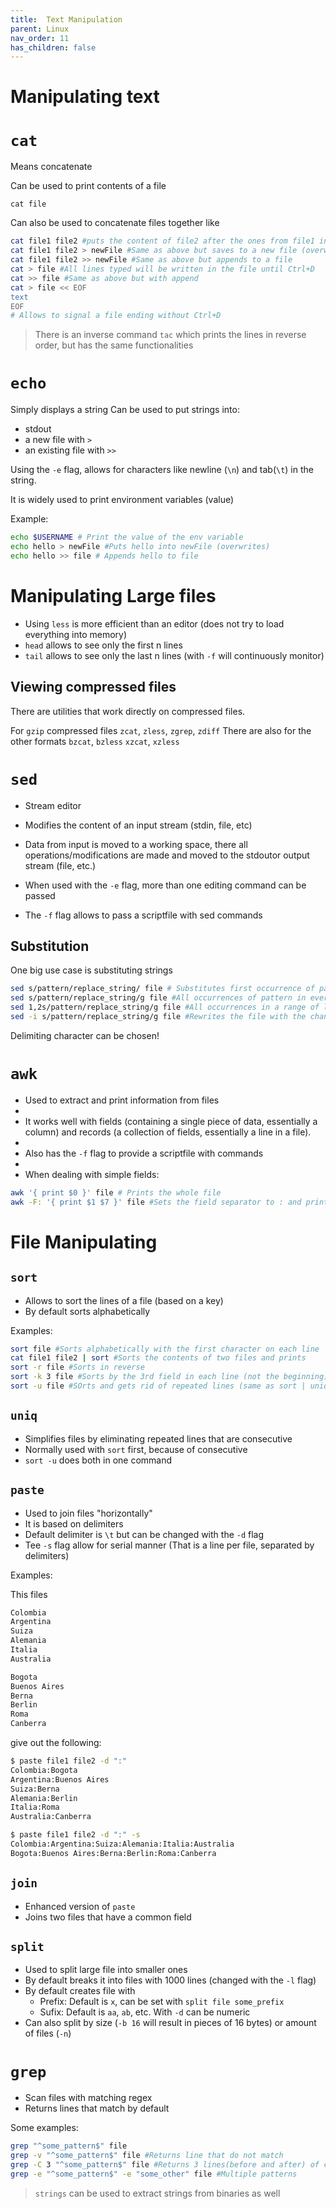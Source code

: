 ```yaml
---
title:  Text Manipulation
parent: Linux
nav_order: 11
has_children: false
---
```


# Manipulating text

# `cat`

Means concatenate

Can be used to print contents of a file
```
cat file
```

Can also be used to concatenate files together like
```bash
cat file1 file2 #puts the content of file2 after the ones from file1 into stdout
cat file1 file2 > newFile #Same as above but saves to a new file (overwrite)
cat file1 file2 >> newFile #Same as above but appends to a file
cat > file #All lines typed will be written in the file until Ctrl+D
cat >> file #Same as above but with append
cat > file << EOF
text
EOF
# Allows to signal a file ending without Ctrl+D
```

> There is an inverse command `tac` which prints the lines in reverse order, but has the same functionalities

# `echo`

Simply displays a string
Can be used to put strings into:
- stdout
- a new file with `>`
- an existing file with `>>`

Using the `-e` flag, allows for characters like newline (`\n`) and tab(`\t`) in the string.

It is widely used to print environment variables (value)

Example:
```bash
echo $USERNAME # Print the value of the env variable
echo hello > newFile #Puts hello into newFile (overwrites)
echo hello >> file # Appends hello to file
```

# Manipulating Large files

- Using `less` is more efficient than an editor (does not try to load everything into memory)
- `head` allows to see only the first n lines
- `tail` allows to see only the last n lines (with `-f` will continuously monitor)

## Viewing compressed files

There are utilities that work directly on compressed files. 

For `gzip` compressed files
    `zcat`, `zless`, `zgrep`, `zdiff`
There are also for the other formats
    `bzcat`, `bzless`
    `xzcat`, `xzless`


# `sed`

- Stream editor
  
- Modifies the content of an input stream (stdin, file, etc)
  
- Data from input is moved to a working space, there all operations/modifications are made and moved to the stdoutor output stream (file, etc.)
  
- When used with the `-e` flag, more than one editing command can be passed

- The `-f` flag allows to pass a scriptfile with sed commands

## Substitution

One big use case is substituting strings
```bash
sed s/pattern/replace_string/ file # Substitutes first occurrence of pattern in every line
sed s/pattern/replace_string/g file #All occurrences of pattern in every line
sed 1,2s/pattern/replace_string/g file #All occurrences in a range of lines 1-3
sed -i s/pattern/replace_string/g file #Rewrites the file with the changes (Not recommended)
```

Delimiting character can be chosen!

# `awk`

- Used to extract and print information from files
- 
- It works well with fields (containing a single piece of data, essentially a column) and records (a collection of fields, essentially a line in a file).
- 
- Also has the `-f` flag to provide a scriptfile with commands
- 
- When dealing with simple fields:
```bash
awk '{ print $0 }' file # Prints the whole file
awk -F: '{ print $1 $7 }' file #Sets the field separator to : and prints the first and seventh fields
```
# File Manipulating

## `sort`

- Allows to sort the lines of a file (based on a key)
- By default sorts alphabetically

Examples:
```bash
sort file #Sorts alphabetically with the first character on each line
cat file1 file2 | sort #Sorts the contents of two files and prints
sort -r file #Sorts in reverse
sort -k 3 file #Sorts by the 3rd field in each line (not the beginning)
sort -u file #SOrts and gets rid of repeated lines (same as sort | uniq)
```

## `uniq`

- Simplifies files by eliminating repeated lines that are consecutive
- Normally used with `sort` first, because of consecutive
- `sort -u` does both in one command

## `paste`
- Used to join files "horizontally"
- It is based on delimiters
- Default delimiter is `\t` but can be changed with the `-d` flag
- Tee `-s` flag allow for serial manner (That is a line per file, separated by delimiters)

Examples:

This files
```bash
Colombia
Argentina
Suiza
Alemania
Italia
Australia
```
```bash
Bogota
Buenos Aires
Berna
Berlin
Roma
Canberra
```

give out the following:
```bash
$ paste file1 file2 -d ":"
Colombia:Bogota
Argentina:Buenos Aires
Suiza:Berna
Alemania:Berlin
Italia:Roma
Australia:Canberra
```
```bash
$ paste file1 file2 -d ":" -s
Colombia:Argentina:Suiza:Alemania:Italia:Australia
Bogota:Buenos Aires:Berna:Berlin:Roma:Canberra
```

## `join`

- Enhanced version of `paste`
- Joins two files that have a common field

## `split`

- Used to split large file into smaller ones
- By default breaks it into files with 1000 lines (changed with the `-l` flag)
- By default creates file with 
    - Prefix: Default is `x`, can be set with `split file some_prefix`
    - Sufix: Default is `aa`, `ab`, etc. With `-d` can be numeric
- Can also split by size (`-b 16` will result in pieces of 16 bytes) or amount of files (`-n`)

# `grep`

- Scan files with matching regex
- Returns lines that match by default

Some examples:
```bash
grep "^some_pattern$" file
grep -v "^some_pattern$" file #Returns line that do not match
grep -C 3 "^some_pattern$" file #Returns 3 lines(before and after) of context and the one that matches
grep -e "^some_pattern$" -e "some_other" file #Multiple patterns
```

> `strings` can be used to extract strings from binaries as well